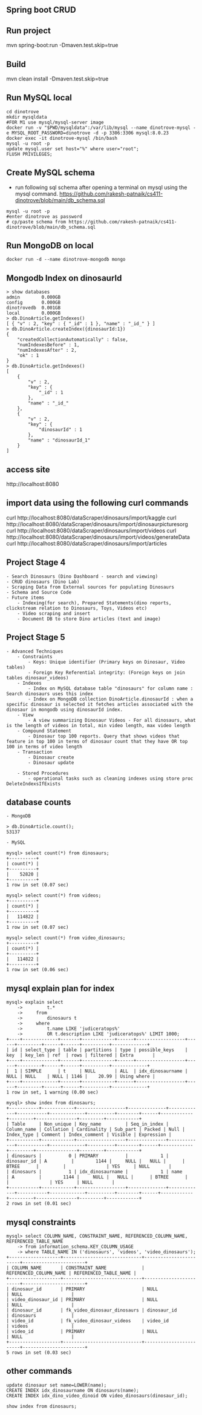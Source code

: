## Spring boot CRUD

## Run project
mvn spring-boot:run -Dmaven.test.skip=true

## Build
mvn clean install -Dmaven.test.skip=true

## Run MySQL local
```
cd dinotrove
mkdir mysqldata
#FOR M1 use mysql/mysql-server image 
docker run -v "$PWD/mysqldata":/var/lib/mysql --name dinotrove-mysql -e MYSQL_ROOT_PASSWORD=dinotrove -d -p 3306:3306 mysql:8.0.23 
docker exec -it dinotrove-mysql /bin/bash
mysql -u root -p
update mysql.user set host="%" where user="root";
FLUSH PRIVILEGES;
```
## Create MySQL schema
- run following sql schema after opening a terminal on mysql using the mysql command.
https://github.com/rakesh-patnaik/cs411-dinotrove/blob/main/db_schema.sql

```
mysql -u root -p
#enter dinotrove as password
# cp/paste schema from https://github.com/rakesh-patnaik/cs411-dinotrove/blob/main/db_schema.sql
```

## Run MongoDB on local
```
docker run -d --name dinotrove-mongodb mongo
```
## Mongodb Index on dinosaurId
```
> show databases
admin        0.000GB
config       0.000GB
dinotrovedb  0.001GB
local        0.000GB
> db.DinoArticle.getIndexes()
[ { "v" : 2, "key" : { "_id" : 1 }, "name" : "_id_" } ]
> db.DinoArticle.createIndex({dinosaurId:1})
{
	"createdCollectionAutomatically" : false,
	"numIndexesBefore" : 1,
	"numIndexesAfter" : 2,
	"ok" : 1
}
> db.DinoArticle.getIndexes()
[
	{
		"v" : 2,
		"key" : {
			"_id" : 1
		},
		"name" : "_id_"
	},
	{
		"v" : 2,
		"key" : {
			"dinosaurId" : 1
		},
		"name" : "dinosaurId_1"
	}
]
```

## access site
http://localhost:8080

## import data using the following curl commands

curl http://localhost:8080/dataScraper/dinosaurs/import/kaggle
curl http://localhost:8080/dataScraper/dinosaurs/import/dinosaurpicturesorg
curl http://localhost:8080/dataScraper/dinosaurs/import/videos
curl http://localhost:8080/dataScraper/dinosaurs/import/videos/generateData
curl http://localhost:8080/dataScraper/dinosaurs/import/articles

##  Project Stage 4
	- Search Dinosaurs (Dino Dashboard - search and viewing)
	- CRUD dinosaurs (Dino Lab)
	- Scraping Data from External sources for populating Dinosaurs
	- Schema and Source Code
	- Future items
		- Indexing(for search), Prepared Statements(dino reports, clickstream relation to Dinosaurs, Toys, Videos etc)
		- Video scraping and insert
		- Document DB to store Dino articles (text and image)

## Project Stage 5
	- Advanced Techniques
		- Constraints
			- Keys: Unique identifier (Primary keys on Dinosaur, Video tables)
			- Foreign Key Referential integrity: (Foreign keys on join tables dinosaur_videos)
		- Indexes
			- Index on MySQL database table "dinosaurs" for column name : Search dinosaurs uses this index
			- Index on MongoDB collection DinoArticle.dinosaurId : when a specific dinosaur is selected it fetches articles associated with the dinosaur in mongodb using dinosaurId index.
		- View
			- A view summarizing Dinosaur Videos - For all dinosaurs, what is the length of videos in total, min video length, max video length
		- Compound Statement
			- Dinosaur top 100 reports. Query that shows videos that feature in top 100 in terms of dinosaur count that they have OR top 100 in terms of video length
		- Transaction
			- Dinosaur create
			- Dinosaur update

		- Stored Procedures
			- operational tasks such as cleaning indexes using store proc DeleteIndexsIfExists
			
## database counts
	- MongoDB
```
> db.DinoArticle.count();
53137
```
	- MySQL
```
mysql> select count(*) from dinosaurs;
+----------+
| count(*) |
+----------+
|    52820 |
+----------+
1 row in set (0.07 sec)

mysql> select count(*) from videos;
+----------+
| count(*) |
+----------+
|   114822 |
+----------+
1 row in set (0.07 sec)

mysql> select count(*) from video_dinosaurs;
+----------+
| count(*) |
+----------+
|   114822 |
+----------+
1 row in set (0.06 sec)
```			
## mysql explain plan for index
```
mysql> explain select
    ->         t.*
    ->     from
    ->         dinosaurs t
    ->     where
    ->         t.name LIKE 'judiceratops%'
    ->         OR t.description LIKE 'judiceratops%' LIMIT 1000;
+----+-------------+-------+------------+------+------------------+------+---------+------+------+----------+-------------+
| id | select_type | table | partitions | type | possible_keys    | key  | key_len | ref  | rows | filtered | Extra       |
+----+-------------+-------+------------+------+------------------+------+---------+------+------+----------+-------------+
|  1 | SIMPLE      | t     | NULL       | ALL  | idx_dinosaurname | NULL | NULL    | NULL | 1146 |    20.99 | Using where |
+----+-------------+-------+------------+------+------------------+------+---------+------+------+----------+-------------+
1 row in set, 1 warning (0.00 sec)
```
```
mysql> show index from dinosaurs;
+-----------+------------+------------------+--------------+-------------+-----------+-------------+----------+--------+------+------------+---------+---------------+---------+------------+
| Table     | Non_unique | Key_name         | Seq_in_index | Column_name | Collation | Cardinality | Sub_part | Packed | Null | Index_type | Comment | Index_comment | Visible | Expression |
+-----------+------------+------------------+--------------+-------------+-----------+-------------+----------+--------+------+------------+---------+---------------+---------+------------+
| dinosaurs |          0 | PRIMARY          |            1 | dinosaur_id | A         |        1144 |     NULL |   NULL |      | BTREE      |         |               | YES     | NULL       |
| dinosaurs |          1 | idx_dinosaurname |            1 | name        | A         |        1144 |     NULL |   NULL |      | BTREE      |         |               | YES     | NULL       |
+-----------+------------+------------------+--------------+-------------+-----------+-------------+----------+--------+------+------------+---------+---------------+---------+------------+
2 rows in set (0.01 sec)
```

## mysql constraints
```
mysql> select COLUMN_NAME, CONSTRAINT_NAME, REFERENCED_COLUMN_NAME, REFERENCED_TABLE_NAME
    -> from information_schema.KEY_COLUMN_USAGE
    -> where TABLE_NAME IN ('dinosaurs', 'videos', 'video_dinosaurs');
+-------------------+-----------------------------+------------------------+-----------------------+
| COLUMN_NAME       | CONSTRAINT_NAME             | REFERENCED_COLUMN_NAME | REFERENCED_TABLE_NAME |
+-------------------+-----------------------------+------------------------+-----------------------+
| dinosaur_id       | PRIMARY                     | NULL                   | NULL                  |
| video_dinosaur_id | PRIMARY                     | NULL                   | NULL                  |
| dinosaur_id       | fk_video_dinosaur_dinosaurs | dinosaur_id            | dinosaurs             |
| video_id          | fk_video_dinosaur_videos    | video_id               | videos                |
| video_id          | PRIMARY                     | NULL                   | NULL                  |
+-------------------+-----------------------------+------------------------+-----------------------+
5 rows in set (0.03 sec)
```
## other commands
```
update dinosaur set name=LOWER(name);
CREATE INDEX idx_dinosaurname ON dinosaurs(name);
CREATE INDEX idx_dino_video_dinoid ON video_dinosaurs(dinosaur_id);

show index from dinosaurs;
```
		
			
		
